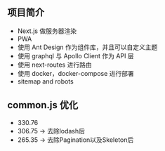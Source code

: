 ## 项目简介

+ Next.js 做服务器渲染
+ PWA
+ 使用 Ant Design 作为组件库，并且可以自定义主题
+ 使用 graphql 与 Apollo Client 作为 API 层
+ 使用 next-routes 进行路由
+ 使用 docker，docker-compose 进行部署
+ sitemap and robots

## common.js 优化

+ 330.76
+ 306.75 -> 去除lodash后
+ 265.35 -> 去除Pagination以及Skeleton后

